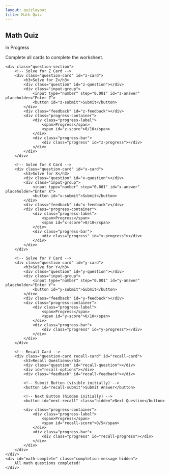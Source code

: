 ```yaml
---
layout: quizlayout
title: Math Quiz
---
```


<div id="math-quiz" class="math-quiz-container">
    <div class="section-title">
        <h2>Math Quiz</h2>
        <span id="math-status" class="section-status">In Progress</span>
    </div>
    <p>Complete all cards to complete the worksheet.</p>
    
    <div class="question-section">
        <!-- Solve for Z Card -->
        <div class="question-card" id="z-card">
            <h3>Solve for Z</h3>
            <div class="question" id="z-question"></div>
            <div class="input-group">
                <input type="number" step="0.001" id="z-answer" placeholder="Enter Z">
                <button id="z-submit">Submit</button>
            </div>
            <div class="feedback" id="z-feedback"></div>
            <div class="progress-container">
                <div class="progress-label">
                    <span>Progress</span>
                    <span id="z-score">0/10</span>
                </div>
                <div class="progress-bar">
                    <div class="progress" id="z-progress"></div>
                </div>
            </div>
        </div>
        
        <!-- Solve for X Card -->
        <div class="question-card" id="x-card">
            <h3>Solve for X</h3>
            <div class="question" id="x-question"></div>
            <div class="input-group">
                <input type="number" step="0.001" id="x-answer" placeholder="Enter X">
                <button id="x-submit">Submit</button>
            </div>
            <div class="feedback" id="x-feedback"></div>
            <div class="progress-container">
                <div class="progress-label">
                    <span>Progress</span>
                    <span id="x-score">0/10</span>
                </div>
                <div class="progress-bar">
                    <div class="progress" id="x-progress"></div>
                </div>
            </div>
        </div>
        
        <!-- Solve for Y Card -->
        <div class="question-card" id="y-card">
            <h3>Solve for Y</h3>
            <div class="question" id="y-question"></div>
            <div class="input-group">
                <input type="number" step="0.001" id="y-answer" placeholder="Enter Y">
                <button id="y-submit">Submit</button>
            </div>
            <div class="feedback" id="y-feedback"></div>
            <div class="progress-container">
                <div class="progress-label">
                    <span>Progress</span>
                    <span id="y-score">0/10</span>
                </div>
                <div class="progress-bar">
                    <div class="progress" id="y-progress"></div>
                </div>
            </div>
        </div>
        
        <!-- Recall Card -->
        <div class="question-card recall-card" id="recall-card">
            <h3>Recall Questions</h3>
            <div class="question" id="recall-question"></div>
            <div id="recall-options"></div>
            <div class="feedback" id="recall-feedback"></div>
            
            <!-- Submit Button (visible initially) -->
            <button id="recall-submit">Submit Answer</button>
            
            <!-- Next Button (hidden initially) -->
            <button id="next-recall" class="hidden">Next Question</button>
            
            <div class="progress-container">
                <div class="progress-label">
                    <span>Progress</span>
                    <span id="recall-score">0/5</span>
                </div>
                <div class="progress-bar">
                    <div class="progress" id="recall-progress"></div>
                </div>
            </div>
        </div>
    </div>
    <div id="math-complete" class="completion-message hidden">
        All math questions completed!
    </div>
</div>

<script src="quiz.js"></script>
